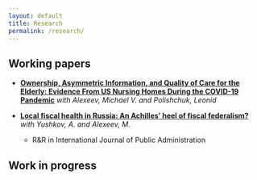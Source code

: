 ```yaml
---
layout: default
title: Research
permalink: /research/
---
```




Working papers
---
- **[Ownership, Asymmetric Information, and Quality of Care for the Elderly: Evidence From US Nursing Homes During the COVID-19 Pandemic](https://ssrn.com/abstract=4906864)**
_with Alexeev, Michael V. and Polishchuk, Leonid_

- **[Local fiscal health in Russia: An Achilles’ heel of fiscal federalism?](https://ssrn.com/abstract=4906864)**
_with Yushkov, A. and Alexeev, M._
  * R&R in International Journal of Public Administration

Work in progress
---
